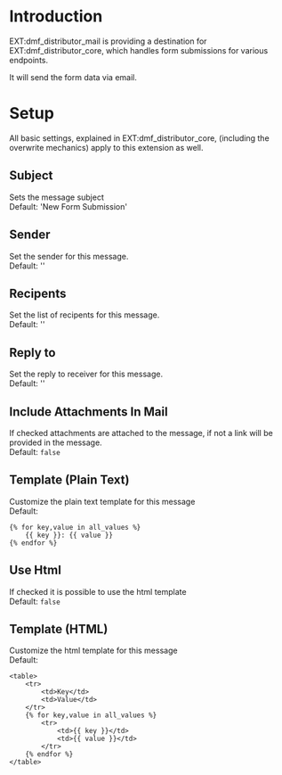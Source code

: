 # Introduction

EXT:dmf_distributor_mail is providing a destination for EXT:dmf_distributor_core, which handles form submissions for various endpoints.

It will send the form data via email.

# Setup

All basic settings, explained in EXT:dmf_distributor_core, (including the overwrite mechanics) apply to this extension as well.

## Subject

Sets the message subject  
Default: 'New Form Submission'

## Sender

Set the sender for this message.  
Default: ''

## Recipents

Set the list of recipents for this message.  
Default: ''

## Reply to

Set the reply to receiver for this message.  
Default: ''

## Include Attachments In Mail

If checked attachments are attached to the message, if not a link will be provided in the message.  
Default: `false`

## Template (Plain Text)

Customize the plain text template for this message  
Default:

```twig
{% for key,value in all_values %}
    {{ key }}: {{ value }}
{% endfor %}
```

## Use Html

If checked it is possible to use the html template  
Default: `false`

## Template (HTML)

Customize the html template for this message  
Default:

```twig
<table>
    <tr>
        <td>Key</td>
        <td>Value</td>
    </tr>
    {% for key,value in all_values %}
        <tr>
            <td>{{ key }}</td>
            <td>{{ value }}</td>
        </tr>
    {% endfor %}
</table>
```
